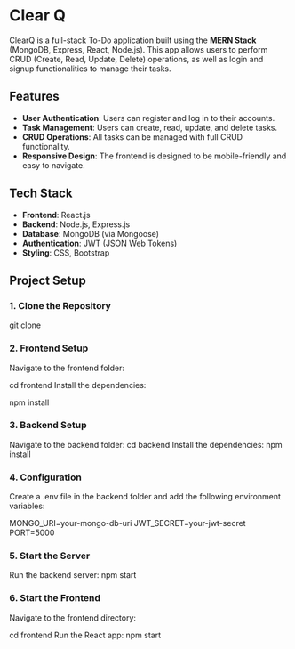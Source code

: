 # Clear Q

ClearQ is a full-stack To-Do application built using the **MERN Stack** (MongoDB, Express, React, Node.js). This app allows users to perform CRUD (Create, Read, Update, Delete) operations, as well as login and signup functionalities to manage their tasks.

## Features
- **User Authentication**: Users can register and log in to their accounts.
- **Task Management**: Users can create, read, update, and delete tasks.
- **CRUD Operations**: All tasks can be managed with full CRUD functionality.
- **Responsive Design**: The frontend is designed to be mobile-friendly and easy to navigate.

## Tech Stack
- **Frontend**: React.js
- **Backend**: Node.js, Express.js
- **Database**: MongoDB (via Mongoose)
- **Authentication**: JWT (JSON Web Tokens)
- **Styling**: CSS, Bootstrap

## Project Setup

### 1. **Clone the Repository**

git clone <repository-url>

### 2. **Frontend Setup**
Navigate to the frontend folder:

cd frontend
Install the dependencies:

npm install

### 3. **Backend Setup**
Navigate to the backend folder:
cd backend
Install the dependencies:
npm install

### 4. **Configuration**
Create a .env file in the backend folder and add the following environment variables:

MONGO_URI=your-mongo-db-uri
JWT_SECRET=your-jwt-secret
PORT=5000

### 5. **Start the Server**
Run the backend server:
npm start

### 6. **Start the Frontend**
Navigate to the frontend directory:

cd frontend
Run the React app:
npm start
